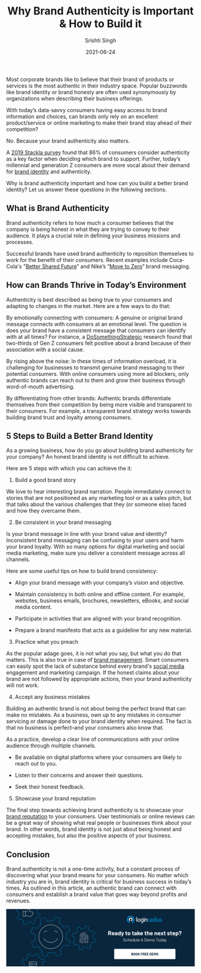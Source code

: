 ﻿---
title: "Why Brand Authenticity is Important & How to Build it"
date: "2021-06-24"
coverImage: "brand-engagement.jpg"
category: ["loginradius"]
featured: false 
author: "Srishti Singh"
description: "Today's world is increasingly clamoring for authenticity. Companies, especially brands, are being held accountable to consumers' demands and judgments about their sincerity. To many people, authenticity is more important than hope."
metadescription: "Here is why brand identity or authenticity is crucial for today’s business success and how to go about building the same."
metatitle: "Why brand authenticity is important. Learn top 5 Steps to Build a Better Brand Identity"
---

Most corporate brands like to believe that their brand of products or services is the most authentic in their industry space. Popular buzzwords like brand identity or brand honesty are often used synonymously by organizations when describing their business offerings.

  

With today’s data-savvy consumers having easy access to brand information and choices, can brands only rely on an excellent product/service or online marketing to make their brand stay ahead of their competition?

  

No. Because your brand authenticity also matters.

  

A [2019 Stackla survey](https://stackla.com/resources/reports/the-consumer-content-report-influence-in-the-digital-age/) found that 86% of consumers consider authenticity as a key factor when deciding which brand to support. Further, today’s millennial and generation Z consumers are more vocal about their demand for [brand identity](https://www.loginradius.com/blog/fuel/2021/04/Does-Your-website-Imagery-Reflect-Your-Brand-Identity/) and authenticity.

  

Why is brand authenticity important and how can you build a better brand identity? Let us answer these questions in the following sections.

## What is Brand Authenticity

Brand authenticity refers to how much a consumer believes that the company is being honest in what they are trying to convey to their audience. It plays a crucial role in defining your business missions and processes.

  

Successful brands have used brand authenticity to reposition themselves to work for the benefit of their consumers. Recent examples include Coca-Cola's "[Better Shared Future](https://www.coca-colacompany.com/shared-future)” and Nike’s “[Move to Zero](https://www.nike.com/sustainability)” brand messaging.

## How can Brands Thrive in Today’s Environment

Authenticity is best described as being true to your consumers and adapting to changes in the market. Here are a few ways to do that:

  

By emotionally connecting with consumers: A genuine or original brand message connects with consumers at an emotional level. The question is does your brand have a consistent message that consumers can identify with at all times? For instance, a [DoSomethingStrategic](https://www.marketingdive.com/news/study-gen-z-cares-about-issues-and-is-skeptical-of-brands/555782/) research found that two-thirds of Gen Z consumers felt positive about a brand because of their association with a social cause.

  

By rising above the noise: In these times of information overload, it is challenging for businesses to transmit genuine brand messaging to their potential consumers. With online consumers using more ad blockers, only authentic brands can reach out to them and grow their business through word-of-mouth advertising.

  

By differentiating from other brands: Authentic brands differentiate themselves from their competition by being more visible and transparent to their consumers. For example, a transparent brand strategy works towards building brand trust and loyalty among consumers.

## 5 Steps to Build a Better Brand Identity

As a growing business, how do you go about building brand authenticity for your company? An honest brand identity is not difficult to achieve.

  

Here are 5 steps with which you can achieve the it:

  

1. Build a good brand story

  

We love to hear interesting brand narration. People immediately connect to stories that are not positioned as any marketing tool or as a sales pitch, but that talks about the various challenges that they (or someone else) faced and how they overcame them.

  

2. Be consistent in your brand messaging

  

Is your brand message in line with your brand value and identity? Inconsistent brand messaging can be confusing to your users and harm your brand loyalty. With so many options for digital marketing and social media marketing, make sure you deliver a consistent message across all channels.

  

Here are some useful tips on how to build brand consistency:

-   Align your brand message with your company’s vision and objective.
    
-   Maintain consistency in both online and offline content. For example, websites, business emails, brochures, newsletters, eBooks, and social media content.
    
-   Participate in activities that are aligned with your brand recognition.
    
-   Prepare a brand manifesto that acts as a guideline for any new material.
    

  

3. Practice what you preach

  

As the popular adage goes, it is not what you say, but what you do that matters. This is also true in case of <a href="https://visme.co/blog/brand-management/">brand management</a>. Smart consumers can easily spot the lack of substance behind every brand's [social media](https://www.loginradius.com/blog/engineering/simple-social-media-solutions/) engagement and marketing campaign. If the honest claims about your brand are not followed by appropriate actions, then your brand authenticity will not work.

  

4. Accept any business mistakes

Building an authentic brand is not about being the perfect brand that can make no mistakes. As a business, own up to any mistakes in consumer servicing or damage done to your brand identity when required. The fact is that no business is perfect–and your consumers also know that.

  

As a practice, develop a clear line of communications with your online audience through multiple channels.

-   Be available on digital platforms where your consumers are likely to reach out to you.
    
-   Listen to their concerns and answer their questions.
    
-   Seek their honest feedback.
    

  

5. Showcase your brand reputation

  

The final step towards achieving brand authenticity is to showcase your [brand reputation](https://www.loginradius.com/blog/fuel/a-brief-guide-to-online-reputation-management/) to your consumers. User testimonials or online reviews can be a great way of showing what real people or businesses think about your brand. In other words, brand identity is not just about being honest and accepting mistakes, but also the positive aspects of your business.

## Conclusion

Brand authenticity is not a one-time activity, but a constant process of discovering what your brand means for your consumers. No matter which industry you are in, brand identity is critical for business success in today’s times. As outlined in this article, an authentic brand can connect with consumers and establish a brand value that goes way beyond profits and revenues.

[![book-a-demo-Consultation](../../assets/book-a-demo-loginradius.png)](https://www.loginradius.com/book-a-demo/)
